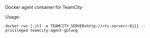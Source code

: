 Docker agent container for TeamCity

Usage:

```
docker run [-it] -e TEAMCITY_SERVER=http://<tc-server>:8111 --privileged teamcity-agent-golang
```

